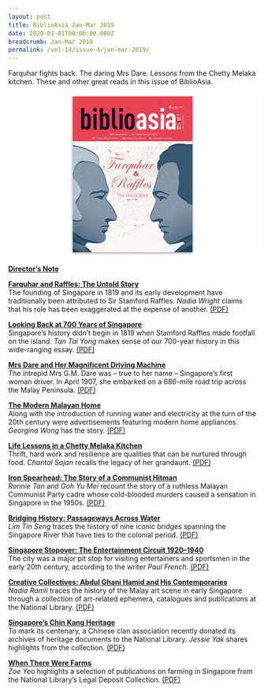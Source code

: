 ```yaml
---
layout: post
title: BiblioAsia Jan-Mar 2019
date: 2020-01-01T00:00:00.000Z
breadcrumb: Jan-Mar 2019
permalink: /vol-14/issue-4/jan-mar-2019/
---
```

Farquhar fights back. The daring Mrs Dare. Lessons from the Chetty Melaka kitchen. These and other great reads in this issue of BiblioAsia.

<img src="/images/Vol-14-issue-4/vol14_iss4.JPG">  

**[Director’s Note](/vol-14/issue-4/jan-mar-2019/directors-note/)**

**[Farquhar and Raffles: The Untold Story](/vol-14/issue-4/jan-mar-2019/fnr-untold-story/)** <br>
The founding of Singapore in 1819 and its early development have traditionally been attributed to Sir Stamford Raffles. *Nadia Wright* claims that his role has been exaggerated at the expense of another. 
[(PDF)](/files/pdf/vol-14/v14-issue4_Farquhar.pdf)

**[Looking Back at 700 Years of Singapore](/vol-14/issue-4/jan-mar-2019/looking-back-at-sg/)** <br>
Singapore’s history didn’t begin in 1819 when Stamford Raffles made footfall on the island. *Tan Tai Yong* makes sense of our 700-year history in this wide-ranging essay. [(PDF)](/files/pdf/vol-14/v14-issue4_LookingBack.pdf)

**[Mrs Dare and Her Magnificent Driving Machine](/vol-14/issue-4/jan-mar-2019/mrs-dare-driv-mchn/)** <br>
The intrepid Mrs G.M. Dare was – true to her name – Singapore’s first woman driver. In April 1907, she embarked on a 686-mile road trip across the Malay Peninsula. [(PDF)](/files/pdf/vol-14/v14-issue4_MrsDare.pdf)

**[The Modern Malayan Home](/vol-14/issue-4/jan-mar-2019/modern-malayan-home/)** <br>
Along with the introduction of running water and electricity at the turn of the 20th century were advertisements featuring modern home appliances. *Georgina Wong* has the story. [(PDF)](/files/pdf/vol-14/v14-issue4_Modern.pdf)

**[Life Lessons in a Chetty Melaka Kitchen](/vol-14/issue-4/jan-mar-2019/life-lson-chetty-m-k/)** <br>
Thrift, hard work and resilience are qualities that can be nurtured through food. *Chantal Sajan* recalls the legacy of her grandaunt. [(PDF)](/files/pdf/vol-14/v14-issue4_Chetty.pdf)

**[Iron Spearhead: The Story of a Communist Hitman](/vol-14/issue-4/jan-mar-2019/iron-spearhead-hitmn/)** <br>
*Ronnie Tan* and *Goh Yu Mei* recount the story of a ruthless Malayan Communist Party cadre whose cold-blooded murders caused a sensation in Singapore in the 1950s. [(PDF)](/files/pdf/vol-14/v14-issue4_Spearhead.pdf)

**[Bridging History: Passageways Across Water](/vol-14/issue-4/jan-mar-2019/bridging-history-wtr/)** <br>
*Lim Tin Seng* traces the history of nine iconic bridges spanning the Singapore River that have ties to the colonial period. [(PDF)](/files/pdf/vol-14/v14-issue4_Bridging.pdf)

**[Singapore Stopover: The Entertainment Circuit 1920–1940](/vol-14/issue-4/jan-mar-2019/sg-stopover-circuit/)** <br>
The city was a major pit stop for visiting entertainers and sportsmen in the early 20th century, according to the writer *Paul French*. [(PDF)](/files/pdf/vol-14/v14-issue4_Stopover.pdf)

**[Creative Collectives: Abdul Ghani Hamid and His Contemporaries](/vol-14/issue-4/jan-mar-2019/creative-collectives/)** <br>
*Nadia Ramli* traces the history of the Malay art scene in early Singapore through a collection of art-related ephemera, catalogues and publications at the National Library. [(PDF)](/files/pdf/vol-14/v14-issue4_AbdulGhani.pdf)

**[Singapore’s Chin Kang Heritage](/vol-14/issue-4/jan-mar-2019/sg-chin-kang-hertge/)** <br>
To mark its centenary, a Chinese clan association recently donated its archives of heritage documents to the National Library. *Jessie Yak* shares highlights from the collection. [(PDF)](/files/pdf/vol-14/v14-issue4_ChinKang.pdf)

**[When There Were Farms](/vol-14/issue-4/jan-mar-2019/when-there-wre-farms/)** <br>
*Zoe Yeo* highlights a selection of publications on farming in Singapore from the National Library’s Legal Deposit Collection. [(PDF)](/files/pdf/vol-14/v14-issue4_Farms.pdf)